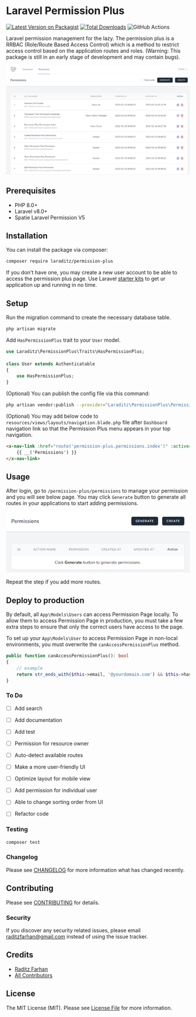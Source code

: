 # Laravel Permission Plus

[![Latest Version on Packagist](https://img.shields.io/packagist/v/laraditz/permission-plus.svg?style=flat-square)](https://packagist.org/packages/laraditz/permission-plus)
[![Total Downloads](https://img.shields.io/packagist/dt/laraditz/permission-plus.svg?style=flat-square)](https://packagist.org/packages/laraditz/permission-plus)
![GitHub Actions](https://github.com/laraditz/permission-plus/actions/workflows/main.yml/badge.svg)

Laravel permission management for the lazy. The permission plus is a RRBAC (Role/Route Based Access Control) which is a method to restrict access control based on the application routes and roles. (Warning: This package is still in an early stage of development and may contain bugs).

![screenshot](screenshot/main.png "Permission Plus")

## Prerequisites
- PHP 8.0+
- Laravel v8.0+
- Spatie Laravel Permission V5
## Installation

You can install the package via composer:

```bash
composer require laraditz/permission-plus
```

If you don't have one, you may create a new user account to be able to access the permission plus page. Use Laravel [starter kits](https://laravel.com/docs/master/starter-kits) to get ur application up and running in no time.


## Setup
Run the migration command to create the necessary database table.

```sh
php artisan migrate
```

Add `HasPermissionPlus` trait to your `User` model.

```php
use Laraditz\PermissionPlus\Traits\HasPermissionPlus;

class User extends Authenticatable
{
    use HasPermissionPlus;
}
```

(Optional) You can publish the config file via this command:
```sh
php artisan vendor:publish --provider="Laraditz\PermissionPlus\PermissionPlusServiceProvider" --tag="config"
```

(Optional) You may add below code to `resources/views/layouts/navigation.blade.php` file after `Dashboard` navigation link so that the Permission Plus menu appears in your top navigation.

```html
<x-nav-link :href="route('permission-plus.permissions.index')" :active="request()->routeIs('permission-plus.permissions.index')">
    {{ __('Permissions') }}
</x-nav-link>
```

## Usage
After login, go to `/permission-plus/permissions` to manage your permission and you will see below page. You may click `Generate` button to generate all routes in your applications to start adding permissions. 

![screenshot 1](screenshot/1.png "Permission Plus List Page")

Repeat the step if you add more routes.

## Deploy to production
By default, all `App\Models\Users` can access Permission Page locally. To allow them to access Permission Page in production, you must take a few extra steps to ensure that only the correct users have access to the page.

To set up your `App\Models\User` to access Permission Page in non-local environments, you must overwrite the `canAccessPermissionPlus` method.

```php
public function canAccessPermissionPlus(): bool
{
    // example
    return str_ends_with($this->email, '@yourdomain.com') && $this->hasVerifiedEmail();
}
```

### To Do
- [ ] Add search
- [ ] Add documentation
- [ ] Add test
- [ ] Permission for resource owner
- [ ] Auto-detect available routes
- [ ] Make a more user-friendly UI
- [ ] Optimize layout for mobile view
- [ ] Add permission for individual user
- [ ] Able to change sorting order from UI
- [ ] Refactor code


### Testing

```bash
composer test
```

### Changelog

Please see [CHANGELOG](CHANGELOG.md) for more information what has changed recently.

## Contributing

Please see [CONTRIBUTING](CONTRIBUTING.md) for details.

### Security

If you discover any security related issues, please email raditzfarhan@gmail.com instead of using the issue tracker.

## Credits

-   [Raditz Farhan](https://github.com/laraditz)
-   [All Contributors](../../contributors)

## License

The MIT License (MIT). Please see [License File](LICENSE.md) for more information.
